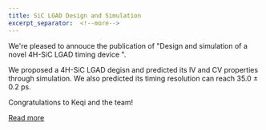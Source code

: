 ```yaml
---
title: SiC LGAD Design and Simulation
excerpt_separator:  <!--more--> 
---
```



We're pleased to annouce the publication of "Design and simulation of a novel 4H-SiC LGAD timing device ". 
<!--more-->

We proposed a 4H-SiC LGAD degisn and predicted its IV and CV properties through simulation. We also predicted its timing resolution can reach 35.0 ± 0.2 ps.

Congratulations to Keqi and the team!  

[Read more](/docs/publications/p5_sic_lgad_design)